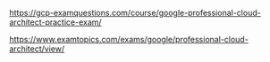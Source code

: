 https://gcp-examquestions.com/course/google-professional-cloud-architect-practice-exam/

https://www.examtopics.com/exams/google/professional-cloud-architect/view/